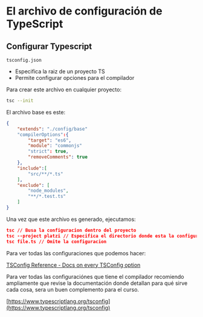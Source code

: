 # El archivo de configuración de TypeScript

## Configurar Typescript

`tsconfig.json`

-   Especifica la raiz de un proyecto TS
-   Permite configurar opciones para el compilador

Para crear este archivo en cualquier proyecto:

```bash
tsc --init
```

El archivo base es este:

```json
{
	"extends": "./config/base"
	"compilerOptions":{
		"target": "es6",
		"module": "commonjs"
		"strict": true,
		"removeComments": true
	},
	"include":[
		"src/**/*.ts"
	],
	"exclude": [
		"node_modules",
		"**/*.test.ts"
	]
}
```

Una vez que este archivo es generado, ejecutamos:

```json
tsc // Busa la configuracion dentro del proyecto
tsc --project platzi // Especifica el directorio donde esta la configuracion
tsc file.ts // Omite la configuracion
```

Para ver todas las configuraciones que podemos hacer:

[TSConfig Reference - Docs on every TSConfig option](https://www.typescriptlang.org/tsconfig)

Para ver todas las configuraciónes que tiene el compilador recomiendo ampliamente que revise la documentación donde detallan para qué sirve cada cosa, sera un buen complemento para el curso.

[https://www.typescriptlang.org/tsconfig](https://www.typescriptlang.org/tsconfig)